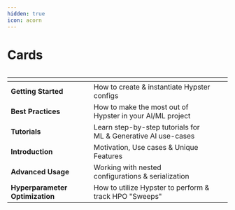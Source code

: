 ```yaml
---
hidden: true
icon: acorn
---
```


# Cards

<figure><img src="../.gitbook/assets/hypster_with_text.png" alt=""><figcaption></figcaption></figure>

<table data-view="cards"><thead><tr><th></th><th></th><th></th><th data-hidden data-card-cover data-type="files"></th></tr></thead><tbody><tr><td><strong>Getting Started</strong></td><td>How to create &#x26; instantiate Hypster configs</td><td></td><td></td></tr><tr><td><strong>Best Practices</strong></td><td>How to make the most out of Hypster in your AI/ML project</td><td></td><td></td></tr><tr><td><strong>Tutorials</strong></td><td>Learn step-by-step tutorials for ML &#x26; Generative AI use-cases </td><td></td><td></td></tr><tr><td><strong>Introduction</strong></td><td>Motivation, Use cases &#x26; Unique Features</td><td></td><td></td></tr><tr><td><strong>Advanced Usage</strong></td><td>Working with nested configurations &#x26; serialization</td><td></td><td></td></tr><tr><td><strong>Hyperparameter Optimization</strong></td><td>How to utilize Hypster to perform &#x26; track HPO "Sweeps"</td><td></td><td></td></tr></tbody></table>
